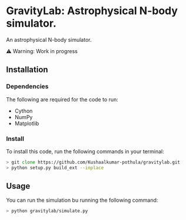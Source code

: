 # GravityLab: Astrophysical N-body simulator.
An astrophysical N-body simulator.

⚠ Warning: Work in progress

## Installation

### Dependencies
The following are required for the code to run:

- Cython
- NumPy
- Matplotlib

### Install
To install this code, run the following commands in your terminal:
```zsh
> git clone https://github.com/Kushaalkumar-pothula/gravitylab.git
> python setup.py build_ext --inplace
```

## Usage
You can run the simulation bu running the following command:
```zsh
> python gravitylab/simulate.py
```